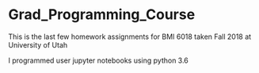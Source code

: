 # Grad_Programming_Course
This is the last few homework assignments for BMI 6018 taken Fall 2018 at University of Utah

I programmed user jupyter notebooks using python 3.6
